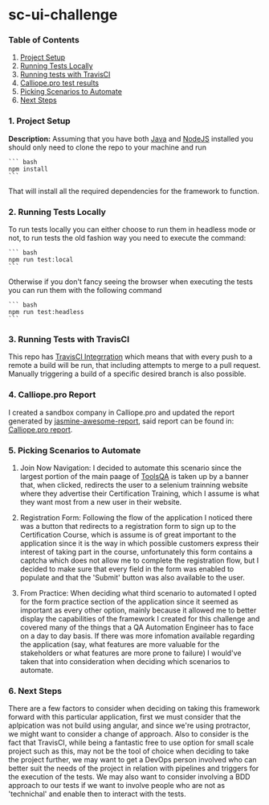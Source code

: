 # sc-ui-challenge

### Table of Contents

1. [Project Setup](#1-project-setup)
1. [Running Tests Locally](#2-running-tests-locally)
1. [Running tests with TravisCI](#3-runing-tests-with-travis-ci)
1. [Calliope.pro test results](#4-calliope.pro-test-results)
1. [Picking Scenarios to Automate](#5-picking-scenarios-to-automate)
1. [Next Steps](#6-next-steps)

### 1. Project Setup

**Description:** Assuming that you have both [Java](https://www.oracle.com/java/technologies/downloads/) and [NodeJS](https://nodejs.org/es/download/package-manager/) installed you should only need to clone the repo to your machine and run 

    ``` bash
    npm install
    ```

That will install all the required dependencies for the framework to function.

### 2. Running Tests Locally

To run tests locally you can either choose to run them in headless mode or not, to run tests the old fashion way you need to execute the command:

    ``` bash
    npm run test:local
    ```

Otherwise if you don't fancy seeing the browser when executing the tests you can run them with the following command

    ``` bash
    npm run test:headless
    ```

### 3. Running Tests with TravisCI
This repo has [TravisCI Integrration](https://app.travis-ci.com/github/cmpinzonh/sc-ui-challenge) which means that with every push to a remote a build will be run, that including attempts to merge to a pull request. Manually triggering a build of a specific desired branch is also possible.

### 4. Calliope.pro Report
I created a sandbox company in Calliope.pro and updated the report generated by [jasmine-awesome-report](https://www.npmjs.com/package/jasmine-awesome-report), said report can be found in: [Calliope.pro report](https://app.calliope.pro/reports/106146/public/546d2c4f-8987-4bc7-986d-e36d7309f2f7).

### 5. Picking Scenarios to Automate
1. Join Now Navigation: 
I decided to automate this scenario since the largest portion of the main paage of [ToolsQA](https://demoqa.com/) is taken up by a banner that, when clicked, redirects the user to a selenium trainning website where they advertise their Certification Training, which I assume is what they want most from a new user in their website. 

1. Registration Form: 
Following the flow of the application I noticed there was a button that redirects to a registration form to sign up to the Certification Course, which is assume is of great important to the application since it is the way in which possible customers express their interest of taking part in the course, unfortunately this form contains a captcha which does not allow me to complete the registration flow, but I decided to make sure that every field in the form was enabled to populate and that the 'Submit' button was also available to the user.

1. From Practice:
When deciding what third scenario to automated I opted for the form practice section of the application since it seemed as important as every other option, mainly because it allowed me to better display the capabilities of the framework I created for this challenge and covered many of the things that a QA Automation Engineer has to face on a day to day basis. 
If there was more infomation available regarding the application (say, what features are more valuable for the stakeholders or what features are more prone to failure) I would've taken that into consideration when deciding which scenarios to automate.

### 6. Next Steps
There are a few factors to consider when deciding on taking this framework forward with this particular application, first we must consider that the aplpication was not build using angular, and since we're using protractor, we might want to consider a change of approach. Also to consider is the fact that TravisCI, while being a fantastic free to use option for small scale project such as this, may not be the tool of choice when deciding to take the project further, we may want to get a DevOps person involved who can better suit the needs of the project in relation with pipelines and triggers for the execution of the tests. We may also want to consider involving a BDD approach to our tests if we want to involve people who are not as 'technichal' and enable then to interact with the tests.  
